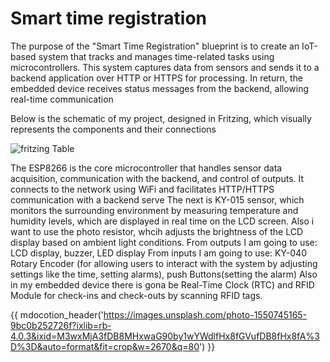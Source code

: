 # Smart time registration 



The purpose of the "Smart Time Registration" blueprint is to create an IoT-based system that tracks and manages time-related tasks using microcontrollers. 
This system captures data from sensors and sends it to a backend application over HTTP or HTTPS for processing. In return, the embedded device receives status messages from the backend, allowing real-time communication

Below is the schematic of my project, designed in Fritzing, which visually represents the components and their connections

![fritzing Table](/assets/fritzing.jpg)

The ESP8266 is the core microcontroller that handles sensor data acquisition, communication with the backend, and control of outputs. It connects to the network using WiFi and facilitates HTTP/HTTPS communication with a backend serve
The next is KY-015 sensor, which monitors the surrounding environment by measuring temperature and humidity levels, which are displayed in real time on the LCD screen.
Also i want to use the photo resistor, whcih adjusts the brightness of the LCD display based on ambient light conditions.
From outputs I am going to use: LCD display, buzzer, LED display
From inputs I am going to use: KY-040 Rotary Encoder (for allowing users to interact with the system by adjusting settings like the time, setting alarms), push Buttons(setting the alarm)
Also in my embedded device there is gona be Real-Time Clock (RTC) and RFID Module for check-ins and check-outs by scanning RFID tags.






















{{ mdocotion_header('https://images.unsplash.com/photo-1550745165-9bc0b252726f?ixlib=rb-4.0.3&ixid=M3wxMjA3fDB8MHxwaG90by1wYWdlfHx8fGVufDB8fHx8fA%3D%3D&auto=format&fit=crop&w=2670&q=80') }}